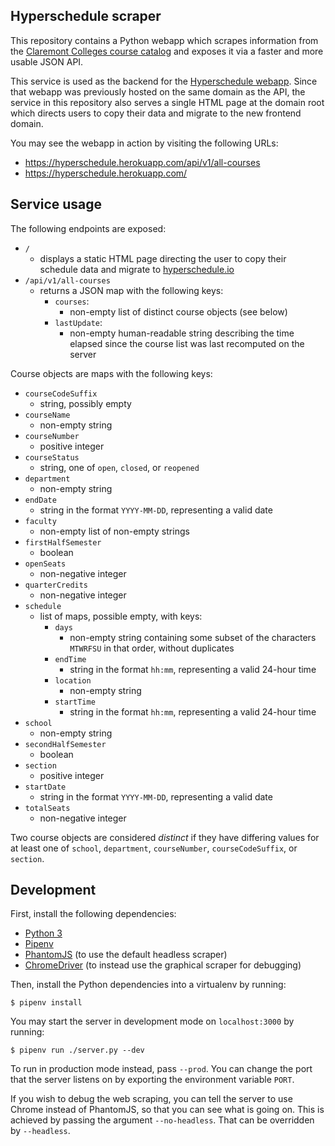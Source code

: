 ## Hyperschedule scraper

This repository contains a Python webapp which scrapes information
from the [Claremont Colleges course catalog][portal] and exposes it
via a faster and more usable JSON API.

This service is used as the backend for the [Hyperschedule
webapp][frontend]. Since that webapp was previously hosted on the same
domain as the API, the service in this repository also serves a single
HTML page at the domain root which directs users to copy their data
and migrate to the new frontend domain.

You may see the webapp in action by visiting the following URLs:

* https://hyperschedule.herokuapp.com/api/v1/all-courses
* https://hyperschedule.herokuapp.com/

## Service usage

The following endpoints are exposed:
* `/`
  * displays a static HTML page directing the user to copy their
    schedule data and migrate to [hyperschedule.io]
* `/api/v1/all-courses`
  * returns a JSON map with the following keys:
    * `courses`:
      * non-empty list of distinct course objects (see below)
    * `lastUpdate`:
      * non-empty human-readable string describing the time elapsed
        since the course list was last recomputed on the server

Course objects are maps with the following keys:
* `courseCodeSuffix`
  * string, possibly empty
* `courseName`
  * non-empty string
* `courseNumber`
  * positive integer
* `courseStatus`
  * string, one of `open`, `closed`, or `reopened`
* `department`
  * non-empty string
* `endDate`
  * string in the format `YYYY-MM-DD`, representing a valid date
* `faculty`
  * non-empty list of non-empty strings
* `firstHalfSemester`
  * boolean
* `openSeats`
  * non-negative integer
* `quarterCredits`
  * non-negative integer
* `schedule`
  * list of maps, possible empty, with keys:
    * `days`
      * non-empty string containing some subset of the characters
        `MTWRFSU` in that order, without duplicates
    * `endTime`
      * string in the format `hh:mm`, representing a valid 24-hour
        time
    * `location`
      * non-empty string
    * `startTime`
      * string in the format `hh:mm`, representing a valid 24-hour
        time
* `school`
  * non-empty string
* `secondHalfSemester`
  * boolean
* `section`
  * positive integer
* `startDate`
  * string in the format `YYYY-MM-DD`, representing a valid date
* `totalSeats`
  * non-negative integer

Two course objects are considered *distinct* if they have differing
values for at least one of `school`, `department`, `courseNumber`,
`courseCodeSuffix`, or `section`.

## Development

First, install the following dependencies:

* [Python 3][python]
* [Pipenv][pipenv]
* [PhantomJS][phantomjs] (to use the default headless scraper)
* [ChromeDriver][chromedriver] (to instead use the graphical scraper
  for debugging)

Then, install the Python dependencies into a virtualenv by running:

    $ pipenv install

You may start the server in development mode on `localhost:3000` by
running:

    $ pipenv run ./server.py --dev

To run in production mode instead, pass `--prod`. You can change the
port that the server listens on by exporting the environment variable
`PORT`.

If you wish to debug the web scraping, you can tell the server to use
Chrome instead of PhantomJS, so that you can see what is going on.
This is achieved by passing the argument `--no-headless`. That can be
overridden by `--headless`.

[chromedriver]: http://chromedriver.chromium.org/
[frontend]: https://github.com/MuddCreates/hyperschedule
[hyperschedule.io]: https://hyperschedule.io/
[phantomjs]: http://phantomjs.org/
[pipenv]: https://docs.pipenv.org/
[portal]: https://portal.hmc.edu/ICS/Portal_Homepage.jnz?portlet=Course_Schedules&screen=Advanced+Course+Search&screenType=next
[python]: https://www.python.org/
